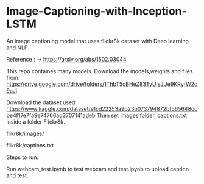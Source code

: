 # Image-Captioning-with-Inception-LSTM

An image captioning model that uses flickr8k dataset with Deep learning and NLP

Reference : -> https://arxiv.org/abs/1502.03044

This repo containes many models. Download the models,weights and files from: https://drive.google.com/drive/folders/1ThbT5oBHeZ83TyUisJUe9KRyfW2q9aJj

Download the dataset used: https://www.kaggle.com/dataset/e1cd22253a9b23b073794872bf565648ddbe4f17e7fa9e74766ad3707141adeb Then set images folder, captions.txt inside a folder Flickr8k.

flikr8k/images/

flikr8k/captions.txt

Steps to run:

Run webcam_test.ipynb to test webcam and test.ipynb to upload caption and test.
